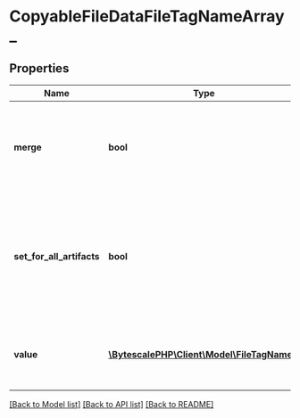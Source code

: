 # CopyableFileDataFileTagNameArray\_

## Properties

| Name                      | Type                                                           | Description                                                                                                                                                                     | Notes      |
| ------------------------- | -------------------------------------------------------------- | ------------------------------------------------------------------------------------------------------------------------------------------------------------------------------- | ---------- |
| **merge**                 | **bool**                                                       | If &#x60;true&#x60; then merges &#x60;value&#x60; with the original file&#x27;s existing data, else uses &#x60;value&#x60; as-is. Default: false                                | [optional] |
| **set_for_all_artifacts** | **bool**                                                       | If &#x60;true&#x60; then sets the &#x60;value&#x60; for all files generated by the transformation, else only sets the &#x60;value&#x60; for the root output file. Default: true | [optional] |
| **value**                 | [**\BytescalePHP\Client\Model\FileTagName[]**](FileTagName.md) | The value to set or merge into the field. Default: empty object / empty array                                                                                                   | [optional] |

[[Back to Model list]](../../README.md#documentation-for-models) [[Back to API list]](../../README.md#documentation-for-api-endpoints) [[Back to README]](../../README.md)
